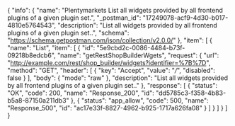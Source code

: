 {
  "info": {
    "name": "Plentymarkets List all widgets provided by all frontend plugins of a given plugin set.",
    "_postman_id": "17249078-acf9-4d30-b017-4810e5764543",
    "description": "List all widgets provided by all frontend plugins of a given plugin set..",
    "schema": "https://schema.getpostman.com/json/collection/v2.0.0/"
  },
  "item": [
    {
      "name": "List",
      "item": [
        {
          "id": "5e9cbd2c-0086-4484-b73f-09218b8edcb6",
          "name": "getRestShopBuilderWgets",
          "request": {
            "url": "http://example.com/rest/shop_builder/widgets?identifier=%7B%7D",
            "method": "GET",
            "header": [
              {
                "key": "Accept",
                "value": "*/*",
                "disabled": false
              }
            ],
            "body": {
              "mode": "raw"
            },
            "description": "List all widgets provided by all frontend plugins of a given plugin set.."
          },
          "response": [
            {
              "status": "OK",
              "code": 200,
              "name": "Response_200",
              "id": "dd5785c3-f358-4b83-b5a8-87150a211db3"
            },
            {
              "status": "app_allow",
              "code": 500,
              "name": "Response_500",
              "id": "ac17e33f-8827-4962-b925-1717a626fa08"
            }
          ]
        }
      ]
    }
  ]
}